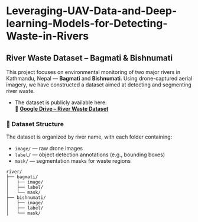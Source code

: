# Leveraging-UAV-Data-and-Deep-learning-Models-for-Detecting-Waste-in-Rivers
## River Waste Dataset – Bagmati & Bishnumati

This project focuses on environmental monitoring of two major rivers in Kathmandu, Nepal — **Bagmati** and **Bishnumati**. Using drone-captured aerial imagery, we have constructed a dataset aimed at detecting and segmenting river waste.

- The dataset is publicly available here:  
  🔗 **[Google Drive – River Waste Dataset](https://drive.google.com/drive/folders/1LEkgIOoVGfa1YEH7OT3BmpEzrozNPNeo)**

### 📁 Dataset Structure

The dataset is organized by river name, with each folder containing:
- `image/` — raw drone images
- `label/` — object detection annotations (e.g., bounding boxes)
- `mask/` — segmentation masks for waste regions
```
river/
├── bagmati/
│   ├── image/
│   ├── label/
│   └── mask/
├── bishnumati/
│   ├── image/
│   ├── label/
│   └── mask/
```
